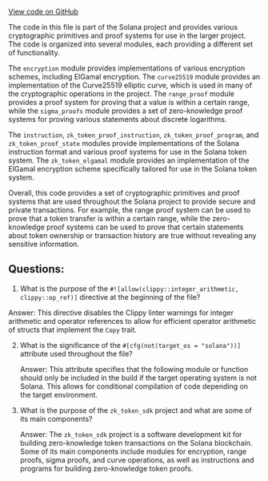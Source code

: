 [View code on GitHub](https://github.com/solana-labs/solana/blob/master/zk-token-sdk/src/lib.rs)

The code in this file is part of the Solana project and provides various cryptographic primitives and proof systems for use in the larger project. The code is organized into several modules, each providing a different set of functionality.

The `encryption` module provides implementations of various encryption schemes, including ElGamal encryption. The `curve25519` module provides an implementation of the Curve25519 elliptic curve, which is used in many of the cryptographic operations in the project. The `range_proof` module provides a proof system for proving that a value is within a certain range, while the `sigma_proofs` module provides a set of zero-knowledge proof systems for proving various statements about discrete logarithms.

The `instruction`, `zk_token_proof_instruction`, `zk_token_proof_program`, and `zk_token_proof_state` modules provide implementations of the Solana instruction format and various proof systems for use in the Solana token system. The `zk_token_elgamal` module provides an implementation of the ElGamal encryption scheme specifically tailored for use in the Solana token system.

Overall, this code provides a set of cryptographic primitives and proof systems that are used throughout the Solana project to provide secure and private transactions. For example, the range proof system can be used to prove that a token transfer is within a certain range, while the zero-knowledge proof systems can be used to prove that certain statements about token ownership or transaction history are true without revealing any sensitive information.
## Questions: 
 1. What is the purpose of the `#![allow(clippy::integer_arithmetic, clippy::op_ref)]` directive at the beginning of the file?
   
   Answer: This directive disables the Clippy linter warnings for integer arithmetic and operator references to allow for efficient operator arithmetic of structs that implement the `Copy` trait.

2. What is the significance of the `#[cfg(not(target_os = "solana"))]` attribute used throughout the file?
   
   Answer: This attribute specifies that the following module or function should only be included in the build if the target operating system is not Solana. This allows for conditional compilation of code depending on the target environment.

3. What is the purpose of the `zk_token_sdk` project and what are some of its main components?
   
   Answer: The `zk_token_sdk` project is a software development kit for building zero-knowledge token transactions on the Solana blockchain. Some of its main components include modules for encryption, range proofs, sigma proofs, and curve operations, as well as instructions and programs for building zero-knowledge token proofs.